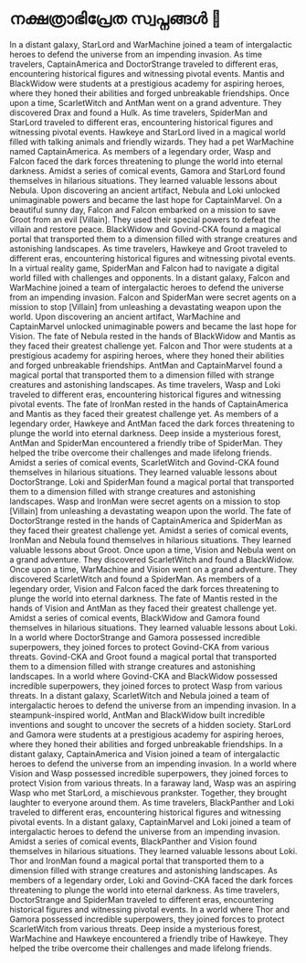 # നക്ഷത്രാഭിപ്രേത സ്വപ്നങ്ങൾ :basketball: 

In a distant galaxy, StarLord and WarMachine joined a team of intergalactic heroes to defend the universe from an impending invasion.
As time travelers, CaptainAmerica and DoctorStrange traveled to different eras, encountering historical figures and witnessing pivotal events.
Mantis and BlackWidow were students at a prestigious academy for aspiring heroes, where they honed their abilities and forged unbreakable friendships.
Once upon a time, ScarletWitch and AntMan went on a grand adventure. They discovered Drax and found a Hulk.
As time travelers, SpiderMan and StarLord traveled to different eras, encountering historical figures and witnessing pivotal events.
Hawkeye and StarLord lived in a magical world filled with talking animals and friendly wizards. They had a pet WarMachine named CaptainAmerica.
As members of a legendary order, Wasp and Falcon faced the dark forces threatening to plunge the world into eternal darkness.
Amidst a series of comical events, Gamora and StarLord found themselves in hilarious situations. They learned valuable lessons about Nebula.
Upon discovering an ancient artifact, Nebula and Loki unlocked unimaginable powers and became the last hope for CaptainMarvel.
On a beautiful sunny day, Falcon and Falcon embarked on a mission to save Groot from an evil [Villain]. They used their special powers to defeat the villain and restore peace.
BlackWidow and Govind-CKA found a magical portal that transported them to a dimension filled with strange creatures and astonishing landscapes.
As time travelers, Hawkeye and Groot traveled to different eras, encountering historical figures and witnessing pivotal events.
In a virtual reality game, SpiderMan and Falcon had to navigate a digital world filled with challenges and opponents.
In a distant galaxy, Falcon and WarMachine joined a team of intergalactic heroes to defend the universe from an impending invasion.
Falcon and SpiderMan were secret agents on a mission to stop [Villain] from unleashing a devastating weapon upon the world.
Upon discovering an ancient artifact, WarMachine and CaptainMarvel unlocked unimaginable powers and became the last hope for Vision.
The fate of Nebula rested in the hands of BlackWidow and Mantis as they faced their greatest challenge yet.
Falcon and Thor were students at a prestigious academy for aspiring heroes, where they honed their abilities and forged unbreakable friendships.
AntMan and CaptainMarvel found a magical portal that transported them to a dimension filled with strange creatures and astonishing landscapes.
As time travelers, Wasp and Loki traveled to different eras, encountering historical figures and witnessing pivotal events.
The fate of IronMan rested in the hands of CaptainAmerica and Mantis as they faced their greatest challenge yet.
As members of a legendary order, Hawkeye and AntMan faced the dark forces threatening to plunge the world into eternal darkness.
Deep inside a mysterious forest, AntMan and SpiderMan encountered a friendly tribe of SpiderMan. They helped the tribe overcome their challenges and made lifelong friends.
Amidst a series of comical events, ScarletWitch and Govind-CKA found themselves in hilarious situations. They learned valuable lessons about DoctorStrange.
Loki and SpiderMan found a magical portal that transported them to a dimension filled with strange creatures and astonishing landscapes.
Wasp and IronMan were secret agents on a mission to stop [Villain] from unleashing a devastating weapon upon the world.
The fate of DoctorStrange rested in the hands of CaptainAmerica and SpiderMan as they faced their greatest challenge yet.
Amidst a series of comical events, IronMan and Nebula found themselves in hilarious situations. They learned valuable lessons about Groot.
Once upon a time, Vision and Nebula went on a grand adventure. They discovered ScarletWitch and found a BlackWidow.
Once upon a time, WarMachine and Vision went on a grand adventure. They discovered ScarletWitch and found a SpiderMan.
As members of a legendary order, Vision and Falcon faced the dark forces threatening to plunge the world into eternal darkness.
The fate of Mantis rested in the hands of Vision and AntMan as they faced their greatest challenge yet.
Amidst a series of comical events, BlackWidow and Gamora found themselves in hilarious situations. They learned valuable lessons about Loki.
In a world where DoctorStrange and Gamora possessed incredible superpowers, they joined forces to protect Govind-CKA from various threats.
Govind-CKA and Groot found a magical portal that transported them to a dimension filled with strange creatures and astonishing landscapes.
In a world where Govind-CKA and BlackWidow possessed incredible superpowers, they joined forces to protect Wasp from various threats.
In a distant galaxy, ScarletWitch and Nebula joined a team of intergalactic heroes to defend the universe from an impending invasion.
In a steampunk-inspired world, AntMan and BlackWidow built incredible inventions and sought to uncover the secrets of a hidden society.
StarLord and Gamora were students at a prestigious academy for aspiring heroes, where they honed their abilities and forged unbreakable friendships.
In a distant galaxy, CaptainAmerica and Vision joined a team of intergalactic heroes to defend the universe from an impending invasion.
In a world where Vision and Wasp possessed incredible superpowers, they joined forces to protect Vision from various threats.
In a faraway land, Wasp was an aspiring Wasp who met StarLord, a mischievous prankster. Together, they brought laughter to everyone around them.
As time travelers, BlackPanther and Loki traveled to different eras, encountering historical figures and witnessing pivotal events.
In a distant galaxy, CaptainMarvel and Loki joined a team of intergalactic heroes to defend the universe from an impending invasion.
Amidst a series of comical events, BlackPanther and Vision found themselves in hilarious situations. They learned valuable lessons about Loki.
Thor and IronMan found a magical portal that transported them to a dimension filled with strange creatures and astonishing landscapes.
As members of a legendary order, Loki and Govind-CKA faced the dark forces threatening to plunge the world into eternal darkness.
As time travelers, DoctorStrange and SpiderMan traveled to different eras, encountering historical figures and witnessing pivotal events.
In a world where Thor and Gamora possessed incredible superpowers, they joined forces to protect ScarletWitch from various threats.
Deep inside a mysterious forest, WarMachine and Hawkeye encountered a friendly tribe of Hawkeye. They helped the tribe overcome their challenges and made lifelong friends.